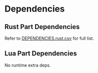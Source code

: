 # Dependencies

## Rust Part Dependencies

Refer to [DEPENDENCIES.rust.csv](./DEPENDENCIES.rust.csv) for full list.

## Lua Part Dependencies

No runtime extra deps.
